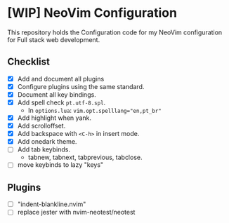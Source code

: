 # [WIP] NeoVim Configuration

This repository holds the Configuration code for my NeoVim configuration for Full stack web development.

## Checklist
- [x] Add and document all plugins
- [x] Configure plugins using the same standard.
- [x] Document all key bindings.
- [x] Add spell check `pt.utf-8.spl`.
    - In `options.lua`: `vim.opt.spelllang="en,pt_br"`
- [x] Add highlight when yank.
- [x] Add scrolloffset.
- [x] Add backspace with `<C-h>` in insert mode.
- [x] Add onedark theme.
- [ ] Add tab keybinds.
    - tabnew, tabnext, tabprevious, tabclose.
- [ ] move keybinds to lazy "keys"
## Plugins

- [ ] "indent-blankline.nvim"
- [ ] replace jester with nvim-neotest/neotest
